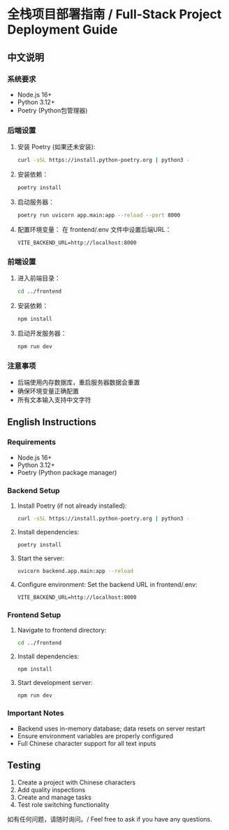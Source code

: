 # 全栈项目部署指南 / Full-Stack Project Deployment Guide

## 中文说明

### 系统要求
- Node.js 16+
- Python 3.12+
- Poetry (Python包管理器)

### 后端设置
1. 安装 Poetry (如果还未安装):
   ```bash
   curl -sSL https://install.python-poetry.org | python3 -
   ```

2. 安装依赖：
   ```bash
   poetry install
   ```

3. 启动服务器：
   ```bash
   poetry run uvicorn app.main:app --reload --port 8000
   ```

4. 配置环境变量：
   在 frontend/.env 文件中设置后端URL：
   ```
   VITE_BACKEND_URL=http://localhost:8000
   ```

### 前端设置
1. 进入前端目录：
   ```bash
   cd ../frontend
   ```

2. 安装依赖：
   ```bash
   npm install
   ```

3. 启动开发服务器：
   ```bash
   npm run dev
   ```

### 注意事项
- 后端使用内存数据库，重启服务器数据会重置
- 确保环境变量正确配置
- 所有文本输入支持中文字符

## English Instructions

### Requirements
- Node.js 16+
- Python 3.12+
- Poetry (Python package manager)

### Backend Setup
1. Install Poetry (if not already installed):
   ```bash
   curl -sSL https://install.python-poetry.org | python3 -
   ```

2. Install dependencies:
   ```bash
   poetry install
   ```

3. Start the server:
   ```bash
   uvicorn backend.app.main:app --reload
   ```

4. Configure environment:
   Set the backend URL in frontend/.env:
   ```
   VITE_BACKEND_URL=http://localhost:8000
   ```

### Frontend Setup
1. Navigate to frontend directory:
   ```bash
   cd ../frontend
   ```

2. Install dependencies:
   ```bash
   npm install
   ```

3. Start development server:
   ```bash
   npm run dev
   ```

### Important Notes
- Backend uses in-memory database; data resets on server restart
- Ensure environment variables are properly configured
- Full Chinese character support for all text inputs

## Testing
1. Create a project with Chinese characters
2. Add quality inspections
3. Create and manage tasks
4. Test role switching functionality

如有任何问题，请随时询问。/ Feel free to ask if you have any questions.
